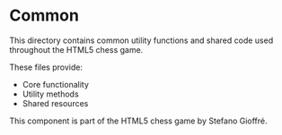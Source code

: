 # Common

This directory contains common utility functions and shared code used throughout the HTML5 chess game. 

These files provide:
- Core functionality
- Utility methods
- Shared resources

This component is part of the HTML5 chess game by Stefano Gioffré.
